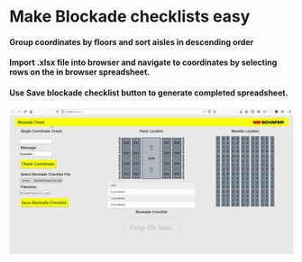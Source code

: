 # Make Blockade checklists easy
#### Group coordinates by floors and sort aisles in descending order
#### Import .xlsx file into browser and navigate to coordinates by selecting rows on the in browser spreadsheet.
#### Use Save blockade checklist button to generate completed spreadsheet.

![Readmegif](assets/img/readme.gif)
